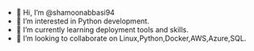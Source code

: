 - 👋 Hi, I’m @shamoonabbasi94
- 👀 I’m interested in Python development.
- 🌱 I’m currently learning deployment tools and skills.
- 💞️ I’m looking to collaborate on Linux,Python,Docker,AWS,Azure,SQL.

<!---
shamoonabbasi94/shamoonabbasi94 is a ✨ special ✨ repository because its `README.md` (this file) appears on your GitHub profile.
You can click the Preview link to take a look at your changes.
--->
